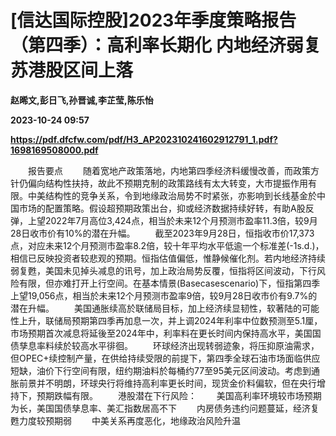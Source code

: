 # [信达国际控股]2023年季度策略报告（第四季）：高利率长期化 内地经济弱复苏港股区间上落
**赵晞文,彭日飞,孙晋诚,李芷莹,陈乐怡**

**2023-10-24 09:57**

**https://pdf.dfcfw.com/pdf/H3_AP202310241602912791_1.pdf?1698169508000.pdf**

　　报告要点 　　随着宽地产政策落地，内地第四季经济料缓慢改善，而政策方针仍偏向结构性扶持，故此不预期克制的政策路线有太大转变，大市提振作用有限。中美结构性的竞争关系，令到地缘政治局势不时紧张，亦影响到长线基金於中国市场的配置策略。假设超预期政策出台，抑或经济数据持续好转，有助A股反弹，上望2022年7月高位3,424点，相当於未来12个月预测市盈率11.3倍，较9月28日收市价有10%的潜在升幅。 　　截至2023年9月28日，恒指收市价17,373点，对应未来12个月预测市盈率8.2倍，较十年平均水平低逾一个标准差(-1s.d.)，相信已反映投资者较悲观的预期。恒指估值偏低，惟静候催化剂。若内地经济持续弱复甦，美国未见掉头减息的讯号，加上政治局势反覆，恒指将区间波动，下行风险有限，但亦难打开上行空间。在基本情景(Basecasescenario)下，恒指第四季上望19,056点，相当於未来12个月预测市盈率9倍，较9月28日收市价有9.7%的潜在升幅。 　　美国通胀续高於联储局目标，加上经济续显韧性，软著陆的可能性上升，联储局预期第四季再加息一次，并上调2024年利率中位数预测至5.1厘，市场预期首次减息将延後至2024年中，利率料在更长时间内保持高水平，美国国债孳息率料续於较高水平徘徊。 　　环球经济出现转弱迹象，将压抑原油需求，但OPEC+续控制产量，在供给持续受限的前提下，第四季全球石油市场面临供应短缺，油价下行空间有限，纽约期油料於每桶约77至95美元区间波动。考虑到通胀前景并不明朗，环球央行将维持高利率更长时间，现货金价料偏软，但在央行增持下，预期跌幅有限。 　　港股潜在下行风险： 　　美国高利率环境较市场预期为长，美国国债孳息率、美汇指数居高不下 　　内房债务违约问题蔓延，经济复甦力度较预期弱 　　中美关系再度恶化，地缘政治风险升温
